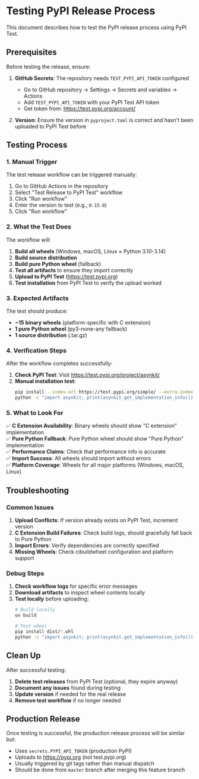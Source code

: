 # Testing PyPI Release Process

This document describes how to test the PyPI release process using PyPI Test.

## Prerequisites

Before testing the release, ensure:

1. **GitHub Secrets**: The repository needs `TEST_PYPI_API_TOKEN` configured

   - Go to GitHub repository → Settings → Secrets and variables → Actions
   - Add `TEST_PYPI_API_TOKEN` with your PyPI Test API token
   - Get token from: https://test.pypi.org/account/

2. **Version**: Ensure the version in `pyproject.toml` is correct and hasn't been uploaded to PyPI Test before

## Testing Process

### 1. Manual Trigger

The test release workflow can be triggered manually:

1. Go to GitHub Actions in the repository
2. Select "Test Release to PyPI Test" workflow
3. Click "Run workflow"
4. Enter the version to test (e.g., `0.15.0`)
5. Click "Run workflow"

### 2. What the Test Does

The workflow will:

1. **Build all wheels** (Windows, macOS, Linux × Python 3.10-3.14)
2. **Build source distribution**
3. **Build pure Python wheel** (fallback)
4. **Test all artifacts** to ensure they import correctly
5. **Upload to PyPI Test** (https://test.pypi.org)
6. **Test installation** from PyPI Test to verify the upload worked

### 3. Expected Artifacts

The test should produce:

- **~15 binary wheels** (platform-specific with C extension)
- **1 pure Python wheel** (py3-none-any fallback)
- **1 source distribution** (.tar.gz)

### 4. Verification Steps

After the workflow completes successfully:

1. **Check PyPI Test**: Visit https://test.pypi.org/project/asynkit/
2. **Manual installation test**:
   ```bash
   pip install --index-url https://test.pypi.org/simple/ --extra-index-url https://pypi.org/simple/ asynkit==0.15.0
   python -c "import asynkit; print(asynkit.get_implementation_info())"
   ```

### 5. What to Look For

✅ **C Extension Availability**: Binary wheels should show "C extension" implementation\
✅ **Pure Python Fallback**: Pure Python wheel should show "Pure Python" implementation\
✅ **Performance Claims**: Check that performance info is accurate\
✅ **Import Success**: All wheels should import without errors\
✅ **Platform Coverage**: Wheels for all major platforms (Windows, macOS, Linux)

## Troubleshooting

### Common Issues

1. **Upload Conflicts**: If version already exists on PyPI Test, increment version
2. **C Extension Build Failures**: Check build logs, should gracefully fall back to Pure Python
3. **Import Errors**: Verify dependencies are correctly specified
4. **Missing Wheels**: Check cibuildwheel configuration and platform support

### Debug Steps

1. **Check workflow logs** for specific error messages
2. **Download artifacts** to inspect wheel contents locally
3. **Test locally** before uploading:
   ```bash
   # Build locally
   uv build

   # Test wheel
   pip install dist/*.whl
   python -c "import asynkit; print(asynkit.get_implementation_info())"
   ```

## Clean Up

After successful testing:

1. **Delete test releases** from PyPI Test (optional, they expire anyway)
2. **Document any issues** found during testing
3. **Update version** if needed for the real release
4. **Remove test workflow** if no longer needed

## Production Release

Once testing is successful, the production release process will be similar but:

- Uses `secrets.PYPI_API_TOKEN` (production PyPI)
- Uploads to https://pypi.org (not test.pypi.org)
- Usually triggered by git tags rather than manual dispatch
- Should be done from `master` branch after merging this feature branch
